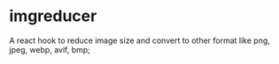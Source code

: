 # imgreducer
A react hook to reduce image size and convert to other format like png, jpeg, webp, avif, bmp;
